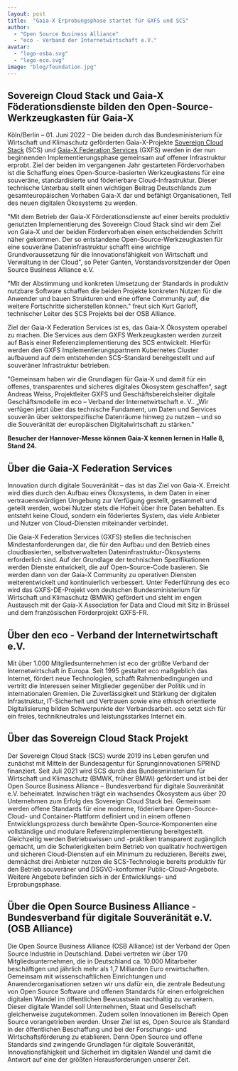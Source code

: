 ```yaml
---
layout: post
title:  "Gaia-X Erprobungsphase startet für GXFS und SCS"
author: 
  - "Open Source Business Alliance"
  - "eco - Verband der Internetwirtschaft e.V."
avatar: 
  - "logo-osba.svg"
  - "logo-eco.svg"
image: "blog/foundation.jpg"
---
```

## Sovereign Cloud Stack und Gaia-X Föderationsdienste bilden den Open-Source-Werkzeugkasten für Gaia-X

Köln/Berlin – 01. Juni 2022 – Die beiden durch das Bundesministerium für Wirtschaft und Klimaschutz geförderten Gaia-X-Projekte [Sovereign Cloud Stack](https://scs.community/) (SCS)
und [Gaia-X Federation Services](https://gxfs.de/) (GXFS) werden in der nun beginnenden Implementierungsphase gemeinsam auf offener Infrastruktur erprobt. 
Ziel der beiden im vergangenen Jahr gestarteten Fördervorhaben ist die Schaffung eines Open-Source-basierten Werkzeugkastens für eine souveräne,
standardisierte und föderierbare Cloud-Infrastruktur. Dieser technische Unterbau stellt einen wichtigen Beitrag Deutschlands zum gesamteuropäischen
Vorhaben Gaia-X dar und befähigt Organisationen, Teil des neuen digitalen Ökosystems zu werden.

"Mit dem Betrieb der Gaia-X Förderationsdienste auf einer bereits produktiv genutzten Implementierung des Sovereign Cloud Stack sind wir dem
Ziel von Gaia-X und der beiden Fördervorhaben einen entscheidenden Schritt näher gekommen. Der so entstandene Open-Source-Werkzeugkasten für
eine souveräne Dateninfrastruktur schafft eine wichtige Grundvoraussetzung für die Innovationsfähigkeit von Wirtschaft und Verwaltung in der
Cloud", so Peter Ganten, Vorstandsvorsitzender der Open Source Business Alliance e.V.

"Mit der Abstimmung und konkreten Umsetzung der Standards in produktiv nutzbare Software schaffen die beiden Projekte konkreten Nutzen für
die Anwender und bauen Strukturen und eine offene Community auf, die weitere Fortschritte sicherstellen können." freut sich Kurt Garloff,
technischer Leiter des SCS Projekts bei der OSB Alliance.

Ziel der Gaia-X Federation Services ist es, das Gaia-X Ökosystem operabel zu machen. Die Services aus dem GXFS Werkzeugkasten werden zurzeit auf
Basis einer Referenzimplementierung des SCS entwickelt. Hierfür werden den GXFS Implementierungspartnern Kubernetes Cluster aufbauend auf dem
entstehenden SCS-Standard bereitgestellt und auf souveräner Infrastruktur betrieben. 

"Gemeinsam haben wir die Grundlagen für Gaia-X und damit für ein offenes, transparentes und sicheres digitales Ökosystem geschaffen“, sagt
Andreas Weiss, Projektleiter GXFS und Geschäftsbereichsleiter digitale Geschäftsmodelle im eco – Verband der Internetwirtschaft e. V.. „Wir
verfügen jetzt über das technische Fundament, um Daten und Services souverän über sektorspezifische Datenräume hinweg zu nutzen – und so die
Souveränität der europäischen Digitalwirtschaft zu stärken."

**Besucher der Hannover-Messe können Gaia-X kennen lernen in Halle 8, Stand 24.**

## Über die Gaia-X Federation Services
Innovation durch digitale Souveränität – das ist das Ziel von Gaia-X. Erreicht wird dies durch den Aufbau eines Ökosystems, in dem Daten in einer
vertrauenswürdigen Umgebung zur Verfügung gestellt, gesammelt und geteilt werden, wobei Nutzer stets die Hoheit über ihre Daten behalten. Es entsteht
keine Cloud, sondern ein föderiertes System, das viele Anbieter und Nutzer von Cloud-Diensten miteinander verbindet.

Die Gaia-X Federation Services (GXFS) stellen die technischen Mindestanforderungen dar, die für den Aufbau und den Betrieb eines cloudbasierten,
selbstverwalteten Dateninfrastruktur-Ökosystems erforderlich sind. Auf der Grundlage der technischen Spezifikationen werden Dienste entwickelt,
die auf Open-Source-Code basieren. Sie werden dann von der Gaia-X Community zu operativen Diensten weiterentwickelt und kontinuierlich verbessert. 
Unter Federführung des eco wird das GXFS-DE-Projekt vom deutschen Bundesministerium für Wirtschaft und Klimaschutz (BMWK) gefördert und steht im
engen Austausch mit der Gaia-X Association for Data and Cloud mit Sitz in Brüssel und dem französischen Förderprojekt GXFS-FR.

## Über den eco - Verband der Internetwirtschaft e.V.
Mit über 1.000 Mitgliedsunternehmen ist eco der größte Verband der Internetwirtschaft in Europa. Seit 1995 gestaltet eco maßgeblich das Internet,
fördert neue Technologien, schafft Rahmenbedingungen und vertritt die Interessen seiner Mitglieder gegenüber der Politik und in internationalen
Gremien. Die Zuverlässigkeit und Stärkung der digitalen Infrastruktur, IT-Sicherheit und Vertrauen sowie eine ethisch orientierte Digitalisierung
bilden Schwerpunkte der Verbandsarbeit. eco setzt sich für ein freies, technikneutrales und leistungsstarkes Internet ein.

## Über das Sovereign Cloud Stack Projekt
Der Sovereign Cloud Stack (SCS) wurde 2019 ins Leben gerufen und zunächst mit Mitteln der Bundesagentur für Sprunginnovationen SPRIND finanziert.
Seit Juli 2021 wird SCS durch das Bundesministerium für Wirtschaft und Klimaschutz (BMWK, früher BMWi) gefördert und ist bei der Open Source Business
Alliance – Bundesverband für digitale Souveränität e.V. beheimatet. Inzwischen trägt ein wachsendes Ökosystem aus über 20 Unternehmen zum Erfolg des
Sovereign Cloud Stack bei. Gemeinsam werden offene Standards für eine moderne, föderierbare Open-Source-Cloud- und Container-Plattform definiert und
in einem offenen Entwicklungsprozess durch bewährte Open-Source-Komponenten eine vollständige und modulare Referenzimplementierung bereitgestellt.
Gleichzeitig werden Betriebswissen und -praktiken transparent
zugänglich gemacht, um die Schwierigkeiten beim Betrieb von qualitativ hochwertigen und sicheren Cloud-Diensten auf ein Minimum zu reduzieren.
Bereits zwei, demnächst drei Anbieter nutzen die SCS-Technologie bereits produktiv für den Betrieb souveräner und DSGVO-konformer Public-Cloud-Angebote.
Weitere Angebote befinden sich in der Entwicklungs- und Erprobungsphase.

## Über die Open Source Business Alliance - Bundesverband für digitale Souveränität e.V. (OSB Alliance)
Die Open Source Business Alliance (OSB Alliance) ist der Verband der Open Source Industrie in Deutschland. Dabei vertreten wir über 170
Mitgliedsunternehmen, die in Deutschland ca. 10.000 Mitarbeiter beschäftigen und jährlich mehr als 1,7 Milliarden Euro erwirtschaften. Gemeinsam
mit wissenschaftlichen Einrichtungen und Anwenderorganisationen setzen wir uns dafür ein, die zentrale Bedeutung von Open Source Software und offenen
Standards für einen erfolgreichen digitalen Wandel im öffentlichen Bewusstsein nachhaltig zu verankern. Dieser digitale Wandel soll Unternehmen, Staat
und Gesellschaft gleicherweise zugutekommen. Zudem sollen Innovationen im Bereich Open Source vorangetrieben werden. Unser Ziel ist es, Open Source als
Standard in der öffentlichen Beschaffung und bei der Forschungs- und Wirtschaftsförderung zu etablieren. Denn Open Source und offene Standards sind
zwingende Grundlagen für digitale Souveränität, Innovationsfähigkeit und Sicherheit im digitalen Wandel und damit die Antwort auf eine der größten
Herausforderungen unserer Zeit.